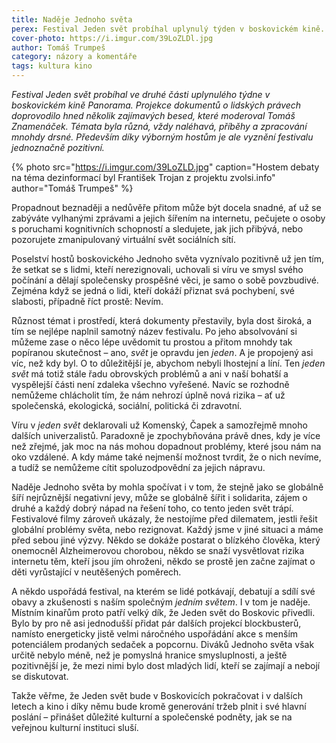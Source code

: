 ```yaml
---
title: Naděje Jednoho světa
perex: Festival Jeden svět probíhal uplynulý týden v boskovickém kině. Dokumenty o lidských právech doprovodilo několik zajímavých besed, témata byla různá, příběhy a zpracování mnohdy drsné. Především díky výborným hostům je ale vyznění festivalu jednoznačně pozitivní.
cover-photo: https://i.imgur.com/39LoZLDl.jpg
author: Tomáš Trumpeš
category: názory a komentáře
tags: kultura kino
---
```


*Festival Jeden svět probíhal ve druhé části uplynulého týdne v boskovickém kině Panorama. Projekce dokumentů o lidských právech doprovodilo hned několik zajímavých besed, které moderoval Tomáš Znamenáček. Témata byla různá, vždy naléhavá, příběhy a zpracování mnohdy drsné. Především díky výborným hostům je ale vyznění festivalu jednoznačně pozitivní.*

{% photo src="https://i.imgur.com/39LoZLD.jpg" caption="Hostem debaty na téma dezinformací byl František Trojan z projektu zvolsi.info" author="Tomáš Trumpeš" %}

Propadnout beznaději a nedůvěře přitom může být docela snadné, ať už se zabýváte vylhanými zprávami a jejich šířením na internetu, pečujete o osoby s poruchami kognitivních schopností a sledujete, jak jich přibývá, nebo pozorujete zmanipulovaný virtuální svět sociálních sítí.

Poselství hostů boskovického Jednoho světa vyznívalo pozitivně už jen tím, že setkat se s lidmi, kteří nerezignovali, uchovali si víru ve smysl svého počínání a dělají společensky prospěšné věci, je samo o sobě povzbudivé. Zejména když se jedná o lidi, kteří dokáží přiznat svá pochybení, své slabosti, případně říct prostě: Nevím.

Různost témat i prostředí, která dokumenty přestavily, byla dost široká, a tím se nejlépe naplnil samotný název festivalu. Po jeho absolvování si můžeme zase o něco lépe uvědomit tu prostou a přitom mnohdy tak popíranou skutečnost – ano, *svět* je opravdu jen *jeden*. A je propojený asi víc, než kdy byl. O to důležitější je, abychom nebyli lhostejní a líní. Ten *jeden svět* má totiž stále řadu obrovských problémů a ani v naší bohatší a vyspělejší části není zdaleka všechno vyřešené. Navíc se rozhodně nemůžeme chlácholit tím, že nám nehrozí úplně nová rizika – ať už společenská, ekologická, sociální, politická či zdravotní. 

Víru v *jeden svět* deklarovali už Komenský, Čapek a samozřejmě mnoho dalších univerzalistů. Paradoxně je zpochybňována právě dnes, kdy je více než zřejmé, jak moc na nás mohou dopadnout problémy, které jsou nám na oko vzdálené. A kdy máme také nejmenší možnost tvrdit, že o nich nevíme, a tudíž se nemůžeme cítit spoluzodpovědní za jejich nápravu.

Naděje Jednoho světa by mohla spočívat i v tom, že stejně jako se globálně šíří nejrůznější negativní jevy, může se globálně šířit i solidarita, zájem o druhé a každý dobrý nápad na řešení toho, co tento jeden svět trápí. Festivalové filmy zároveň ukázaly, že nestojíme před dilematem, jestli řešit globální problémy světa, nebo rezignovat. Každý jsme v jiné situaci a máme před sebou jiné výzvy. Někdo se dokáže postarat o blízkého člověka, který onemocněl Alzheimerovou chorobou, někdo se snaží vysvětlovat rizika internetu těm, kteří jsou jím ohroženi, někdo se prostě jen začne zajímat o děti vyrůstající v neutěšených poměrech. 

A někdo uspořádá festival, na kterém se lidé potkávají, debatují a sdílí své obavy a zkušenosti s naším společným *jedním světem*. I v tom je naděje. Místním kinařům proto patří velký dík, že Jeden svět do Boskovic přivedli. Bylo by pro ně asi jednodušší přidat pár dalších projekcí blockbusterů, namísto energeticky jistě velmi náročného uspořádání akce s menším potenciálem prodaných sedaček a popcornu. Diváků Jednoho světa však určitě nebylo méně, než je pomyslná hranice smysluplnosti, a ještě pozitivnější je, že mezi nimi bylo dost mladých lidí, kteří se zajímají a nebojí se diskutovat.

Takže věřme, že Jeden svět bude v Boskovicích pokračovat i v dalších letech a kino i díky němu bude kromě generování tržeb plnit i své hlavní poslání – přinášet důležité kulturní a společenské podněty, jak se na veřejnou kulturní instituci sluší.
